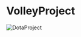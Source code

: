 # VolleyProject
![DotaProject](https://user-images.githubusercontent.com/62680911/117607886-2090e480-b187-11eb-8d71-9b65eb340d7f.jpg)
